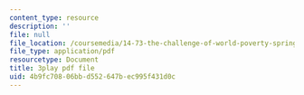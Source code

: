 ```yaml
---
content_type: resource
description: ''
file: null
file_location: /coursemedia/14-73-the-challenge-of-world-poverty-spring-2011/4b9fc70806bbd552647bec995f431d0c_U1g_-FzqUXc.pdf
file_type: application/pdf
resourcetype: Document
title: 3play pdf file
uid: 4b9fc708-06bb-d552-647b-ec995f431d0c
---
```

